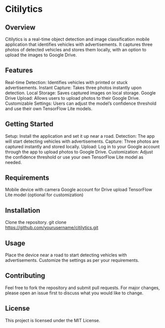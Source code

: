 # Citilytics

## Overview
Citilytics is a real-time object detection and image classification mobile application that identifies vehicles with advertisements. It captures three photos of detected vehicles and stores them locally, with an option to upload the images to Google Drive.

## Features
Real-time Detection: Identifies vehicles with printed or stuck advertisements.
Instant Capture: Takes three photos instantly upon detection.
Local Storage: Saves captured images on local storage.
Google Drive Upload: Allows users to upload photos to their Google Drive.
Customizable Settings: Users can adjust the model’s confidence threshold and use their own TensorFlow Lite models.

## Getting Started
Setup: Install the application and set it up near a road.
Detection: The app will start detecting vehicles with advertisements.
Capture: Three photos are captured instantly and stored locally.
Upload: Log in to your Google account through the app to upload photos to Google Drive.
Customization: Adjust the confidence threshold or use your own TensorFlow Lite model as needed.

## Requirements
Mobile device with camera
Google account for Drive upload
TensorFlow Lite model (optional for customization)

## Installation
Clone the repository.
git clone https://github.com/yourusername/citilytics.git

## Usage
Place the device near a road to start detecting vehicles with advertisements.
Customize the settings as per your requirements.

## Contributing
Feel free to fork the repository and submit pull requests. For major changes, please open an issue first to discuss what you would like to change.

## License
This project is licensed under the MIT License.
